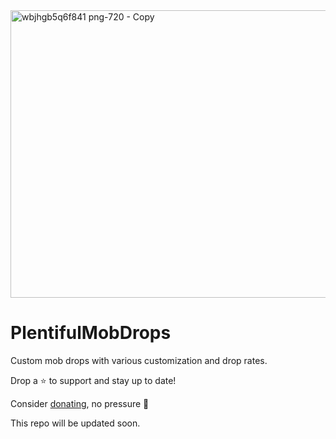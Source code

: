 <img width="1280" height="460" alt="wbjhgb5q6f841 png-720 - Copy" src="https://github.com/user-attachments/assets/fd6a383f-5a11-4607-9a13-ac2552d2c683" />

# PlentifulMobDrops
Custom mob drops with various customization and drop rates.

Drop a ⭐ to support and stay up to date!

Consider [donating](https://ko-fi.com/jammerz), no pressure 🩷

This repo will be updated soon. 
